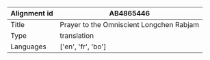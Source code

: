 |Alignment id | AB4865446
| --- | --- 
|Title | Prayer to the Omniscient Longchen Rabjam 
|Type | translation
|Languages | ['en', 'fr', 'bo']